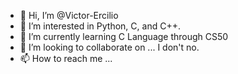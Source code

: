 - 👋 Hi, I’m @Victor-Ercilio
- 👀 I’m interested in Python, C, and C++.
- 🌱 I’m currently learning C Language through CS50
- 💞️ I’m looking to collaborate on ... I don't no.
- 📫 How to reach me ... 

<!---
Victor-Ercilio/Victor-Ercilio is a ✨ special ✨ repository because its `README.md` (this file) appears on your GitHub profile.
You can click the Preview link to take a look at your changes.
--->
